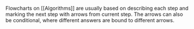 Flowcharts on [[Algorithms]] are usually based on describing each step and marking the next step with arrows from current step. The arrows can also be conditional, where different answers are bound to different arrows.